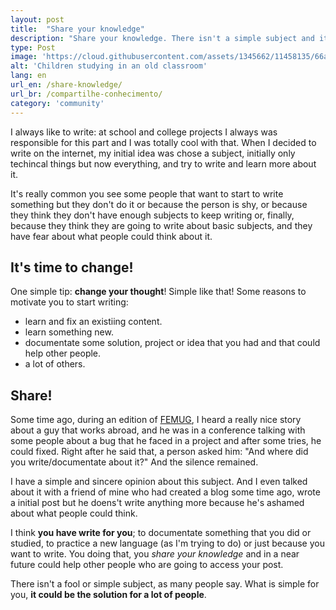 ```yaml
---
layout: post
title:  "Share your knowledge"
description: "Share your knowledge. There isn't a simple subject and it could help a lot of people."
type: Post
image: 'https://cloud.githubusercontent.com/assets/1345662/11458135/66aaaade-96a1-11e5-9398-6f3e9a24f46c.jpg'
alt: 'Children studying in an old classroom'
lang: en
url_en: /share-knowledge/
url_br: /compartilhe-conhecimento/
category: 'community'
---
```


I always like to write: at school and college projects I always was responsible for this part and I was totally cool with that. When I decided to write on the internet, my initial idea was chose a subject, initially only techincal things but now everything, and try to write and learn more about it.

It's really common you see some people that want to start to write something but they don't do it or because the person is shy, or because they think they don't have enough subjects to keep writing or, finally, because they think they are going to write about basic subjects, and they have fear about what people could think about it.

## It's time to change!

One simple tip: **change your thought**! Simple like that! Some reasons to motivate you to start writing:

* learn and fix an existiing content.
* learn something new.
* documentate some solution, project or idea that you had and that could help other people.
* a lot of others.

## Share!

Some time ago, during an edition of [FEMUG](https://sp.femug.com/), I heard a really nice story about a guy that works abroad, and he was in a conference talking with some people about a bug that he faced in a project and after some tries, he could fixed. Right after he said that, a person asked him: "And where did you write/documentate about it?" And the silence remained.

I have a simple and sincere opinion about this subject. And I even talked about it with a friend of mine who had created a blog some time ago, wrote a initial post but he doens't write anything more because he's ashamed about what people could think.

I think **you have write for you**; to documentate something that you did or studied, to practice a new language (as I'm trying to do) or just because you want to write. You doing that, you *share your knowledge* and in a near future could help other people who are going to access your post.

There isn't a fool or simple subject, as many people say. What is simple for you, **it could be the solution for a lot of people**.
